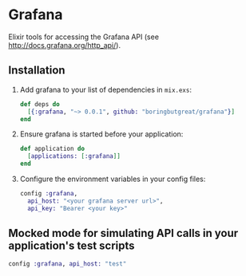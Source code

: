 # Grafana

Elixir tools for accessing the Grafana API (see http://docs.grafana.org/http_api/).

## Installation

  1. Add grafana to your list of dependencies in `mix.exs`:
     ```elixir
     def deps do
       [{:grafana, "~> 0.0.1", github: "boringbutgreat/grafana"}]
     end
     ```

  2. Ensure grafana is started before your application:
     ```elixir
     def application do
       [applications: [:grafana]]
     end
     ```

  3. Configure the environment variables in your config files:
     ```elixir
     config :grafana,
       api_host: "<your grafana server url>",
       api_key: "Bearer <your key>"
     ```

## Mocked mode for simulating API calls in your application's test scripts
  ```elixir
  config :grafana, api_host: "test"
  ```

